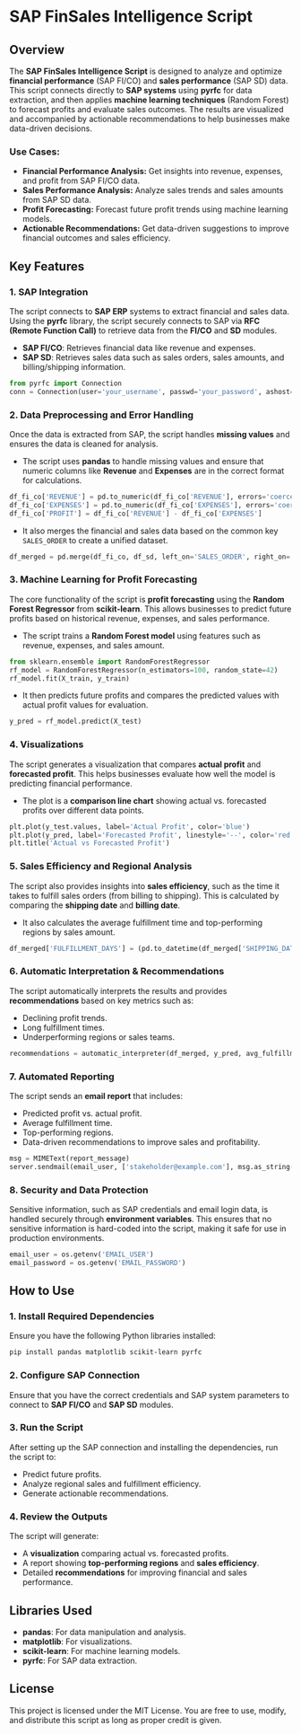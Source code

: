 
# SAP FinSales Intelligence Script

## Overview

The **SAP FinSales Intelligence Script** is designed to analyze and optimize **financial performance** (SAP FI/CO) and **sales performance** (SAP SD) data. This script connects directly to **SAP systems** using **pyrfc** for data extraction, and then applies **machine learning techniques** (Random Forest) to forecast profits and evaluate sales outcomes. The results are visualized and accompanied by actionable recommendations to help businesses make data-driven decisions.

### Use Cases:
- **Financial Performance Analysis:** Get insights into revenue, expenses, and profit from SAP FI/CO data.
- **Sales Performance Analysis:** Analyze sales trends and sales amounts from SAP SD data.
- **Profit Forecasting:** Forecast future profit trends using machine learning models.
- **Actionable Recommendations:** Get data-driven suggestions to improve financial outcomes and sales efficiency.

## Key Features

### 1. **SAP Integration**
The script connects to **SAP ERP** systems to extract financial and sales data. Using the **pyrfc** library, the script securely connects to SAP via **RFC (Remote Function Call)** to retrieve data from the **FI/CO** and **SD** modules.

- **SAP FI/CO**: Retrieves financial data like revenue and expenses.
- **SAP SD**: Retrieves sales data such as sales orders, sales amounts, and billing/shipping information.

```python
from pyrfc import Connection
conn = Connection(user='your_username', passwd='your_password', ashost='sap_server', sysnr='00', client='100')
```

### 2. **Data Preprocessing and Error Handling**
Once the data is extracted from SAP, the script handles **missing values** and ensures the data is cleaned for analysis.

- The script uses **pandas** to handle missing values and ensure that numeric columns like **Revenue** and **Expenses** are in the correct format for calculations.
  
```python
df_fi_co['REVENUE'] = pd.to_numeric(df_fi_co['REVENUE'], errors='coerce')
df_fi_co['EXPENSES'] = pd.to_numeric(df_fi_co['EXPENSES'], errors='coerce')
df_fi_co['PROFIT'] = df_fi_co['REVENUE'] - df_fi_co['EXPENSES']
```

- It also merges the financial and sales data based on the common key `SALES_ORDER` to create a unified dataset.

```python
df_merged = pd.merge(df_fi_co, df_sd, left_on='SALES_ORDER', right_on='SALES_ORDER', how='inner')
```

### 3. **Machine Learning for Profit Forecasting**
The core functionality of the script is **profit forecasting** using the **Random Forest Regressor** from **scikit-learn**. This allows businesses to predict future profits based on historical revenue, expenses, and sales performance.

- The script trains a **Random Forest model** using features such as revenue, expenses, and sales amount.

```python
from sklearn.ensemble import RandomForestRegressor
rf_model = RandomForestRegressor(n_estimators=100, random_state=42)
rf_model.fit(X_train, y_train)
```

- It then predicts future profits and compares the predicted values with actual profit values for evaluation.

```python
y_pred = rf_model.predict(X_test)
```

### 4. **Visualizations**
The script generates a visualization that compares **actual profit** and **forecasted profit**. This helps businesses evaluate how well the model is predicting financial performance.

- The plot is a **comparison line chart** showing actual vs. forecasted profits over different data points.

```python
plt.plot(y_test.values, label='Actual Profit', color='blue')
plt.plot(y_pred, label='Forecasted Profit', linestyle='--', color='red')
plt.title('Actual vs Forecasted Profit')
```

### 5. **Sales Efficiency and Regional Analysis**
The script also provides insights into **sales efficiency**, such as the time it takes to fulfill sales orders (from billing to shipping). This is calculated by comparing the **shipping date** and **billing date**.

- It also calculates the average fulfillment time and top-performing regions by sales amount.

```python
df_merged['FULFILLMENT_DAYS'] = (pd.to_datetime(df_merged['SHIPPING_DATE']) - pd.to_datetime(df_merged['BILLING_DATE'])).dt.days
```

### 6. **Automatic Interpretation & Recommendations**
The script automatically interprets the results and provides **recommendations** based on key metrics such as:
- Declining profit trends.
- Long fulfillment times.
- Underperforming regions or sales teams.

```python
recommendations = automatic_interpreter(df_merged, y_pred, avg_fulfillment_days, top_regions)
```

### 7. **Automated Reporting**
The script sends an **email report** that includes:
- Predicted profit vs. actual profit.
- Average fulfillment time.
- Top-performing regions.
- Data-driven recommendations to improve sales and profitability.

```python
msg = MIMEText(report_message)
server.sendmail(email_user, ['stakeholder@example.com'], msg.as_string())
```

### 8. **Security and Data Protection**
Sensitive information, such as SAP credentials and email login data, is handled securely through **environment variables**. This ensures that no sensitive information is hard-coded into the script, making it safe for use in production environments.

```python
email_user = os.getenv('EMAIL_USER')
email_password = os.getenv('EMAIL_PASSWORD')
```

## How to Use

### 1. **Install Required Dependencies**
Ensure you have the following Python libraries installed:
```bash
pip install pandas matplotlib scikit-learn pyrfc
```

### 2. **Configure SAP Connection**
Ensure that you have the correct credentials and SAP system parameters to connect to **SAP FI/CO** and **SAP SD** modules.

### 3. **Run the Script**
After setting up the SAP connection and installing the dependencies, run the script to:
- Predict future profits.
- Analyze regional sales and fulfillment efficiency.
- Generate actionable recommendations.

### 4. **Review the Outputs**
The script will generate:
- A **visualization** comparing actual vs. forecasted profits.
- A report showing **top-performing regions** and **sales efficiency**.
- Detailed **recommendations** for improving financial and sales performance.

## Libraries Used

- **pandas**: For data manipulation and analysis.
- **matplotlib**: For visualizations.
- **scikit-learn**: For machine learning models.
- **pyrfc**: For SAP data extraction.

## License

This project is licensed under the MIT License. You are free to use, modify, and distribute this script as long as proper credit is given.

